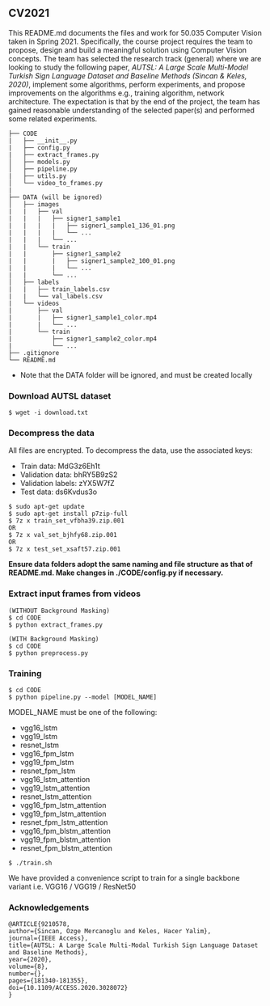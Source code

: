 ## CV2021
This README.md documents the files and work for 50.035 Computer Vision taken in Spring 2021. Specifically, the course project requires the team to propose, design and build a meaningful solution using Computer Vision concepts. The team has selected the research track (general) where we are looking to study the following paper, *AUTSL: A Large Scale Multi-Model Turkish Sign Language Dataset and Baseline Methods (Sincan & Keles, 2020)*, implement some algorithms, perform experiments, and propose improvements on the algorithms e.g., training algorithm, network architecture. The expectation is that by the end of the project, the team has gained reasonable understanding of the selected paper(s) and performed some related experiments.   

```
├── CODE
|   ├── __init__.py
|   ├── config.py
|   ├── extract_frames.py
│   ├── models.py
│   ├── pipeline.py
|   ├── utils.py
│   └── video_to_frames.py
|
├── DATA (will be ignored)
│   ├── images
|   |   ├── val
|   |   |   ├── signer1_sample1
|   |   |   |   ├── signer1_sample1_136_01.png
|   |   |   |   └── ...
|   |   |   └── ...
|   |   └── train
|   |       ├── signer1_sample2 
|   |       |   ├── signer1_sample2_100_01.png
|   |       |   └── ...
|   |       └── ...
│   ├── labels
|   |   ├── train_labels.csv
|   |   └── val_labels.csv
|   └── videos
|       ├── val
|       |   ├── signer1_sample1_color.mp4
|       |   └── ...
|       └── train
|           ├── signer1_sample2_color.mp4
|           └── ...
├── .gitignore
└── README.md
```

* Note that the DATA folder will be ignored, and must be created locally

### Download AUTSL dataset
```
$ wget -i download.txt
```

### Decompress the data
All files are encrypted. To decompress the data, use the associated keys:
- Train data: MdG3z6Eh1t
- Validation data: bhRY5B9zS2
- Validation labels: zYX5W7fZ
- Test data: ds6Kvdus3o
```
$ sudo apt-get update
$ sudo apt-get install p7zip-full
$ 7z x train_set_vfbha39.zip.001
OR
$ 7z x val_set_bjhfy68.zip.001
OR 
$ 7z x test_set_xsaft57.zip.001
```
**Ensure data folders adopt the same naming and file structure as that of README.md. Make changes in ./CODE/config.py if necessary.**

### Extract input frames from videos
```
(WITHOUT Background Masking) 
$ cd CODE
$ python extract_frames.py

(WITH Background Masking)
$ cd CODE
$ python preprocess.py
```

### Training
``` 
$ cd CODE
$ python pipeline.py --model [MODEL_NAME]
```
MODEL_NAME must be one of the following:
- vgg16_lstm
- vgg19_lstm
- resnet_lstm
- vgg16_fpm_lstm
- vgg19_fpm_lstm
- resnet_fpm_lstm
- vgg16_lstm_attention
- vgg19_lstm_attention
- resnet_lstm_attention
- vgg16_fpm_lstm_attention
- vgg19_fpm_lstm_attention
- resnet_fpm_lstm_attention
- vgg16_fpm_blstm_attention
- vgg19_fpm_blstm_attention
- resnet_fpm_blstm_attention
``` 
$ ./train.sh
```
We have provided a convenience script to train for a single backbone variant i.e. VGG16 / VGG19 / ResNet50

### Acknowledgements
```
@ARTICLE{9210578,  
author={Sincan, Ozge Mercanoglu and Keles, Hacer Yalim},  
journal={IEEE Access},   
title={AUTSL: A Large Scale Multi-Modal Turkish Sign Language Dataset and Baseline Methods},   
year={2020},  
volume={8},  
number={},  
pages={181340-181355},  
doi={10.1109/ACCESS.2020.3028072}
}
```
